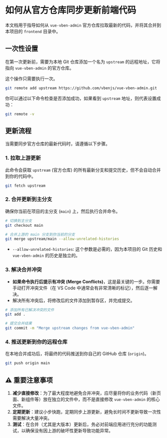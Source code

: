# 如何从官方仓库同步更新前端代码

本文档用于指导如何从 `vue-vben-admin` 官方仓库拉取最新的代码，并将其合并到本项目的 `frontend` 目录中。

## 一次性设置

在第一次更新前，需要为本地 Git 仓库添加一个名为 `upstream` 的远程地址，它将指向 `vue-vben-admin` 的官方仓库。

这个操作只需要执行一次。

```bash
git remote add upstream https://github.com/vbenjs/vue-vben-admin.git
```

你可以通过以下命令检查是否添加成功，如果看到 `upstream` 地址，则代表设置成功：

```bash
git remote -v
```

## 更新流程

当需要同步官方仓库的最新代码时，请遵循以下步骤。

### 1. 拉取上游更新

此命令会获取 `upstream` (官方仓库) 的所有最新分支和提交历史，但不会自动合并到你的代码中。

```bash
git fetch upstream
```

### 2. 合并更新到主分支

确保你当前在项目的主分支 (`main`) 上，然后执行合并命令。

```bash
# 切换到主分支
git checkout main

# 合并上游的 main 分支到你当前的分支
git merge upstream/main --allow-unrelated-histories
```

- `--allow-unrelated-histories`: 这个参数是必需的，因为本项目的 Git 历史和 `vue-vben-admin` 的历史是独立的。

### 3. 解决合并冲突

- **如果命令执行后提示有冲突 (Merge Conflicts)**，这是最关键的一步。你需要手动打开冲突文件（在 VS Code 中通常会有非常清晰的标记），然后逐一解决。
- 解决所有冲突后，将修改后的文件添加到暂存区，并完成提交。

```bash
# 添加所有已解决冲突的文件
git add .

# 提交合并结果
git commit -m "Merge upstream changes from vue-vben-admin"
```

### 4. 推送更新到你的远程仓库

在本地合并成功后，将最终的代码推送到你自己的 GitHub 仓库 (`origin`)。

```bash
git push origin main
```

## ⚠️ 重要注意事项

1.  **减少直接修改**：为了最大程度地避免合并冲突，应尽量将你的业务代码（新页面、新组件等）放在独立的文件中，而不是直接修改 `vue-vben-admin` 的核心文件。
2.  **定期更新**：建议小步快跑，定期同步上游更新，避免长时间不更新导致一次性需要解决大量冲突。
3.  **测试**：在合并（尤其是大版本）更新后，务必对前端应用进行充分的功能测试，以确保没有因上游的破坏性更新导致功能异常。

